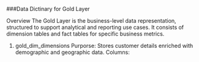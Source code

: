 ###Data Dictinary for Gold Layer

Overview 
The Gold Layer is the business-level data representation, structured to support analytical and reporting use cases. It consists of dimension 
tables and fact tables for specific business metrics.

1. gold_dim_dimensions
   Purporse: Stores customer details enriched with demographic and geographic data.
   Columns:


